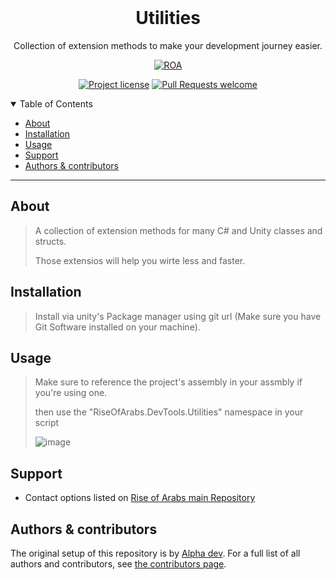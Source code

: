 <div align="center">
<br />

# Utilities
Collection of extension methods to make your development journey easier.

[![ROA](https://img.shields.io/badge/Rise%20of%20Arabs-DevTools-orange?style=flat-square)](https://github.com/Rise-of-Arabs)
  
[![Project license](https://img.shields.io/github/license/Rise-of-Arabs/Utilities.svg?style=plastic)](LICENSE.md)
[![Pull Requests welcome](https://img.shields.io/badge/Pull%20requests-welcome-ff69b4.svg?style=plastic)](https://github.com/Rise-of-Arabs/Utilities/issues?q=is%3Aissue+is%3Aopen+label%3A%22help+wanted%22)


</div>

<details open="open">
<summary>Table of Contents</summary>

- [About](#about)
- [Installation](#installation)
- [Usage](#usage)
- [Support](#support)
- [Authors & contributors](#authors--contributors)

</details>

---

## About

> A collection of extension methods for many C# and Unity classes and structs.
> 
> Those extensios will help you wirte less and faster.

## Installation

> Install via unity's Package manager using git url (Make sure you have Git Software installed on your machine).
> 
> <!-- or via our downloader ScriptableObject which can be found this prjoect's asset store asset. -->

## Usage

> Make sure to reference the project's assembly in your assmbly if you're using one.
> 
> then use the "RiseOfArabs.DevTools.Utilities" namespace in your script
> 
> ![image](https://user-images.githubusercontent.com/73927632/179391455-dc55210a-ee8c-4833-b9a0-82ad7de2621b.png)

## Support

- Contact options listed on [Rise of Arabs main Repository](https://github.com/Rise-of-Arabs/Rise-of-Arabs)

## Authors & contributors

The original setup of this repository is by [Alpha dev](https://github.com/The-Alpha-dev).
For a full list of all authors and contributors, see [the contributors page](https://github.com/Rise-of-Arabs/Utilities/contributors).
